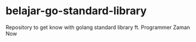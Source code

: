 # belajar-go-standard-library
Repository to get know with golang standard library ft. Programmer Zaman Now
